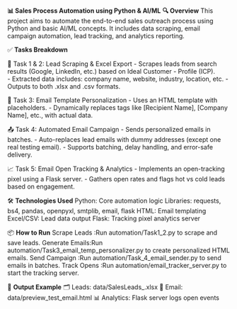 **📊 Sales Process Automation using Python & AI/ML**
**🔍 Overview**
This project aims to automate the end-to-end sales outreach process using Python and basic AI/ML concepts. It includes data scraping, email campaign automation, lead tracking, and analytics reporting.

✅ **Tasks Breakdown**

  📌 Task 1 & 2: Lead Scraping & Excel Export
        - Scrapes leads from search results (Google, LinkedIn, etc.) based on Ideal Customer 
        - Profile (ICP).   
        - Extracted data includes: company name, website, industry, location, etc. 
        - Outputs to both .xlsx and .csv formats.
  
  📨 Task 3: Email Template Personalization
        - Uses an HTML template with placeholders.
        - Dynamically replaces tags like [Recipient Name], [Company Name], etc., with actual 
          data.
  
  📤 Task 4: Automated Email Campaign
        - Sends personalized emails in batches.
        - Auto-replaces lead emails with dummy addresses (except one real testing email).
        - Supports batching, delay handling, and error-safe delivery.
  
  📈 Task 5: Email Open Tracking & Analytics
        - Implements an open-tracking pixel using a Flask server.
        - Gathers open rates and flags hot vs cold leads based on engagement.
  
🛠️ **Technologies Used**
      Python: Core automation logic
      Libraries: requests, bs4, pandas, openpyxl, smtplib, email, flask
      HTML: Email templating 
      Excel/CSV: Lead data output
      Flask: Tracking pixel analytics server
  
📦 **How to Run**
  Scrape Leads   :Run automation/Task1_2.py to scrape and save leads.
  Generate Emails:Run automation/Task3_email_temp_personalizer.py to create personalized HTML 
                  emails.
  Send Campaign  :Run automation/Task_4_email_sender.py to send emails in batches.
  Track Opens    :Run automation/email_tracker_server.py to start the tracking server.

🎯 **Output Example**
    🗂  Leads: data/SalesLeads_<timestamp>.xlsx
    💌 Email: data/preview_test_email.html
    📊 Analytics: Flask server logs open events
